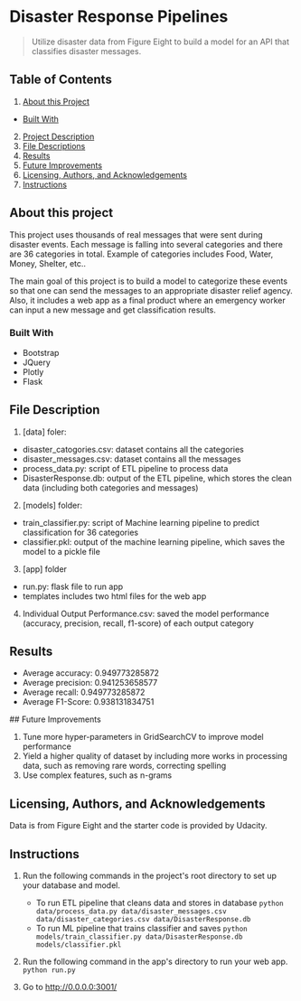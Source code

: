 # Disaster Response Pipelines
>  Utilize disaster data from Figure Eight to build a model for an API that classifies disaster messages.

## Table of Contents
1. [About this Project](#about)
- [Built With](#builtwith)
2. [Project Description](#projectDes)
3. [File Descriptions](#fileDes)
4. [Results](#results)
5. [Future Improvements](#improvements)
6. [Licensing, Authors, and Acknowledgements](#ack)
7. [Instructions](#instructions)

## About this project

This project uses thousands of real messages that were sent during disaster events. Each message is falling into several categories and there are 36 categories in total. Example of categories includes Food, Water, Money, Shelter, etc..

The main goal of this project is to build a model to categorize these events so that one can send the messages to an appropriate disaster relief agency. Also, it includes a web app as a final product where an emergency worker can input a new message and get classification results. 

<a name='builtwith'>

### Built With
- Bootstrap
- JQuery
- Plotly 
- Flask

<a name='fileDes'>
    
## File Description

1. [data] foler:
- disaster_catogories.csv: dataset contains all the categories
- disaster_messages.csv: dataset contains all the messages 
- process_data.py: script of ETL pipeline to process data
- DisasterResponse.db: output of the ETL pipeline, which stores the clean data (including both categories and messages) 

2. [models] folder:
- train_classifier.py: script of Machine learning pipeline to predict classification for 36 categories
- classifier.pkl: output of the machine learning pipeline, which saves the model to a pickle file

3. [app] folder
- run.py: flask file to run app
- templates includes two html files for the web app

4. Individual Output Performance.csv: saved the model performance (accuracy, precision, recall, f1-score) of each output category

<a name='results'>

## Results
- Average accuracy:  0.949773285872
- Average precision:  0.941253658577
- Average recall:  0.949773285872
- Average F1-Score:  0.938131834751

<a name='improvements'>
## Future Improvements

1. Tune more hyper-parameters in GridSearchCV to improve model performance
2. Yield a higher quality of dataset by including more works in processing data, such as removing rare words, correcting spelling
3. Use complex features, such as n-grams 

<a name='ack'>

## Licensing, Authors, and Acknowledgements
Data is from Figure Eight and the starter code is provided by Udacity.

<a name='instructions'>

## Instructions

1. Run the following commands in the project's root directory to set up your database and model.

    - To run ETL pipeline that cleans data and stores in database
        ```python data/process_data.py data/disaster_messages.csv data/disaster_categories.csv data/DisasterResponse.db```
    - To run ML pipeline that trains classifier and saves
        ```python models/train_classifier.py data/DisasterResponse.db models/classifier.pkl```

2. Run the following command in the app's directory to run your web app.
    ```python run.py```

3. Go to http://0.0.0.0:3001/






